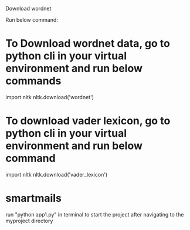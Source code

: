 Download wordnet

Run below command:
# To Download wordnet data, go to python cli in your virtual environment and run below commands
 import nltk
 nltk.download('wordnet')

# To download vader lexicon, go to python cli in your virtual environment and run below command
  import nltk
  nltk.download('vader_lexicon')
# smartmails
run "python app1.py" in terminal to start the project after navigating to the myproject directory
